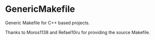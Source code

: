 # GenericMakefile
Generic Makefile for C++ based projects.

Thanks to Moros1138 and Refael10ru for providing the source Makefile.